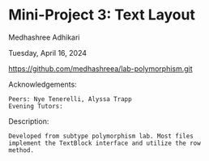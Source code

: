 Mini-Project 3: Text Layout
============================

Medhashree Adhikari

Tuesday, April 16, 2024

https://github.com/medhashreea/lab-polymorphism.git

Acknowledgements:
    
    Peers: Nye Tenerelli, Alyssa Trapp
    Evening Tutors:


Description:
    
    Developed from subtype polymorphism lab. Most files
    implement the TextBlock interface and utilize the row
    method. 